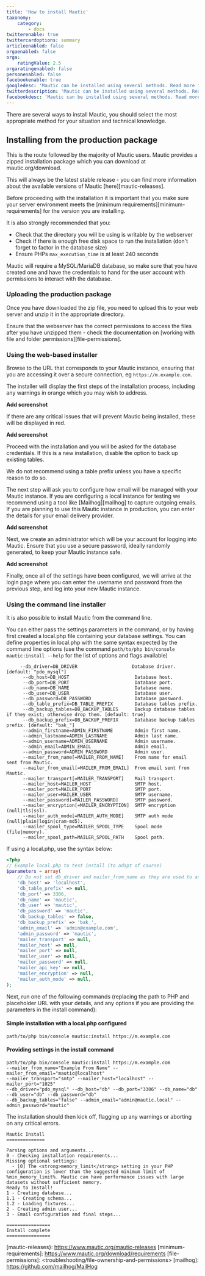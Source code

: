 ```yaml
---
title: 'How to install Mautic'
taxonomy:
    category:
        - docs
twitterenable: true
twittercardoptions: summary
articleenabled: false
orgaenabled: false
orga:
    ratingValue: 2.5
orgaratingenabled: false
personenabled: false
facebookenable: true
googledesc: 'Mautic can be installed using several methods. Read more in the official community documentation.'
twitterdescription: 'Mautic can be installed using several methods. Read more in the official community documentation.'
facebookdesc: 'Mautic can be installed using several methods. Read more in the official community documentation.'
---
```


There are several ways to install Mautic, you should select the most appropriate method for your situation and technical knowledge.

## Installing from the production package
This is the route followed by the majority of Mautic users.  Mautic provides a zipped installation package which you can download at mautic.org/download.

This will always be the latest stable release - you can find more information about the available versions of Mautic [here][mautic-releases].

Before proceeding with the installation it is important that you make sure your server environment meets the [minimum requirements][minimum-requirements] for the version you are installing.

It is also strongly recommended that you: 

* Check that the directory you will be using is writable by the webserver
* Check if there is enough free disk space to run the installation (don't forget to factor in the database size)
* Ensure PHPs `max_execution_time` is at least 240 seconds

Mautic will require a MySQL/MariaDB database, so make sure that you have created one and have the credentials to hand for the user account with permissions to interact with the database.

### Uploading the production package
Once you have downloaded the zip file, you need to upload this to your web server and unzip it in the appropriate directory. 

Ensure that the webserver has the correct permissions to access the files after you have unzipped them - check the documentation on [working with file and folder permissions][file-permissions].

### Using the web-based installer

Browse to the URL that corresponds to your Mautic instance, ensuring that you are accessing it over a secure connection, eg `https://m.example.com`.

The installer will display the first steps of the installation process, including any warnings in orange which you may wish to address.

**Add screenshot**

If there are any critical issues that will prevent Mautic being installed, these will be displayed in red.

**Add screenshot**

Proceed with the installation and you will be asked for the database credentials. If this is a new installation, disable the option to back up existing tables. 

We do not recommend using a table prefix unless you have a specific reason to do so.

The next step will ask you to configure how email will be managed with your Mautic instance. If you are configuring a local instance for testing we recommend using a tool like [Mailhog][mailhog] to capture outgoing emails. If you are planning to use this Mautic instance in production, you can enter the details for your email delivery provider.

**Add screenshot**

Next, we create an administrator which will be your account for logging into Mautic. Ensure that you use a secure password, ideally randomly generated, to keep your Mautic instance safe.

**Add screenshot**

Finally, once all of the settings have been configured, we will arrive at the login page where you can enter the username and password from the previous step, and log into your new Mautic instance.

### Using the command line installer

It is also possible to install Mautic from the command line.

You can either pass the settings parameters in the command, or by having first created a local.php file containing your database settings. You can define properties in local.php with the same syntax expected by the command line options (use the command  `path/to/php bin/console mautic:install --help` for the list of options and flags available)

```
     --db_driver=DB_DRIVER                    Database driver. [default: "pdo_mysql"]
      --db_host=DB_HOST                        Database host.
      --db_port=DB_PORT                        Database port.
      --db_name=DB_NAME                        Database name.
      --db_user=DB_USER                        Database user.
      --db_password=DB_PASSWORD                Database password.
      --db_table_prefix=DB_TABLE_PREFIX        Database tables prefix.
      --db_backup_tables=DB_BACKUP_TABLES      Backup database tables if they exist; otherwise drop them. [default: true]
      --db_backup_prefix=DB_BACKUP_PREFIX      Database backup tables prefix. [default: "bak_"]
      --admin_firstname=ADMIN_FIRSTNAME        Admin first name.
      --admin_lastname=ADMIN_LASTNAME          Admin last name.
      --admin_username=ADMIN_USERNAME          Admin username.
      --admin_email=ADMIN_EMAIL                Admin email.
      --admin_password=ADMIN_PASSWORD          Admin user.
      --mailer_from_name[=MAILER_FROM_NAME]    From name for email sent from Mautic.
      --mailer_from_email[=MAILER_FROM_EMAIL]  From email sent from Mautic.
      --mailer_transport[=MAILER_TRANSPORT]    Mail transport.
      --mailer_host=MAILER_HOST                SMTP host.
      --mailer_port=MAILER_PORT                SMTP port.
      --mailer_user=MAILER_USER                SMTP username.
      --mailer_password[=MAILER_PASSWORD]      SMTP password.
      --mailer_encryption[=MAILER_ENCRYPTION]  SMTP encryption (null|tls|ssl).
      --mailer_auth_mode[=MAILER_AUTH_MODE]    SMTP auth mode (null|plain|login|cram-md5).
      --mailer_spool_type=MAILER_SPOOL_TYPE    Spool mode (file|memory).
      --mailer_spool_path=MAILER_SPOOL_PATH    Spool path.
```
If using a local.php, use the syntax below:

```php
<?php
// Example local.php to test install (to adapt of course)
$parameters = array(
	// Do not set db_driver and mailer_from_name as they are used to assume Mautic is installed
	'db_host' => 'localhost',
	'db_table_prefix' => null,
	'db_port' => 3306,
	'db_name' => 'mautic',
	'db_user' => 'mautic',
	'db_password' => 'mautic',
	'db_backup_tables' => false,
	'db_backup_prefix' => 'bak_',
	'admin_email' => 'admin@example.com',
	'admin_password' => 'mautic',
	'mailer_transport' => null,
	'mailer_host' => null,
	'mailer_port' => null,
	'mailer_user' => null,
	'mailer_password' => null,
	'mailer_api_key' => null,
	'mailer_encryption' => null,
	'mailer_auth_mode' => null,
);
```
Next, run one of the following commands (replacing the path to PHP and placeholder URL with your details, and any options if you are providing the parameters in the install command): 

#### Simple installation with a local.php configured

`path/to/php bin/console mautic:install https://m.example.com`

#### Providing settings in the install command

```
path/to/php bin/console mautic:install https://m.example.com
--mailer_from_name="Example From Name" --mailer_from_email="mautic@localhost"
--mailer_transport="smtp" --mailer_host="localhost" --mailer_port="1025"
--db_driver="pdo_mysql" --db_host="db" --db_port="3306" --db_name="db" --db_user="db" --db_password="db" 
--db_backup_tables="false" --admin_email="admin@mautic.local" --admin_password="mautic"
```
The installation should then kick off, flagging up any warnings or aborting on any critical errors.

```
Mautic Install
==============

Parsing options and arguments...
0 - Checking installation requirements...
Missing optional settings:
  - [0] The <strong>memory_limit</strong> setting in your PHP configuration is lower than the suggested minimum limit of %min_memory_limit%. Mautic can have performance issues with large datasets without sufficient memory.
Ready to Install!
1 - Creating database...
1.1 - Creating schema...
1.2 - Loading fixtures...
2 - Creating admin user...
3 - Email configuration and final steps...

================
Install complete
================
```

[mautic-releases}: <https://www.mautic.org/mautic-releases>
[minimum-requirements]: <https://www.mautic.org/download/requirements>
[file-permissions]: <troubleshooting/file-ownership-and-permissions>
[mailhog]: <https://github.com/mailhog/MailHog>

